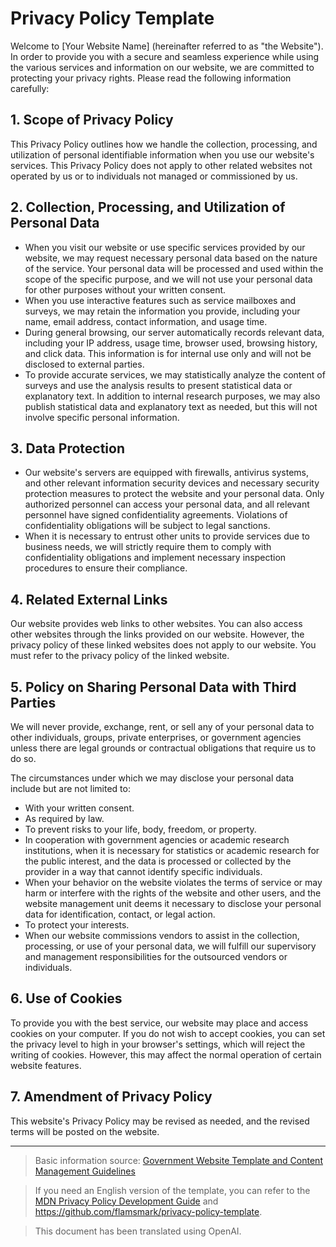 # Privacy Policy Template

Welcome to [Your Website Name] (hereinafter referred to as "the Website"). In order to provide you with a secure and seamless experience while using the various services and information on our website, we are committed to protecting your privacy rights. Please read the following information carefully:

## 1. Scope of Privacy Policy

This Privacy Policy outlines how we handle the collection, processing, and utilization of personal identifiable information when you use our website's services. This Privacy Policy does not apply to other related websites not operated by us or to individuals not managed or commissioned by us.

## 2. Collection, Processing, and Utilization of Personal Data

* When you visit our website or use specific services provided by our website, we may request necessary personal data based on the nature of the service. Your personal data will be processed and used within the scope of the specific purpose, and we will not use your personal data for other purposes without your written consent.
* When you use interactive features such as service mailboxes and surveys, we may retain the information you provide, including your name, email address, contact information, and usage time.
* During general browsing, our server automatically records relevant data, including your IP address, usage time, browser used, browsing history, and click data. This information is for internal use only and will not be disclosed to external parties.
* To provide accurate services, we may statistically analyze the content of surveys and use the analysis results to present statistical data or explanatory text. In addition to internal research purposes, we may also publish statistical data and explanatory text as needed, but this will not involve specific personal information.

## 3. Data Protection

* Our website's servers are equipped with firewalls, antivirus systems, and other relevant information security devices and necessary security protection measures to protect the website and your personal data. Only authorized personnel can access your personal data, and all relevant personnel have signed confidentiality agreements. Violations of confidentiality obligations will be subject to legal sanctions.
* When it is necessary to entrust other units to provide services due to business needs, we will strictly require them to comply with confidentiality obligations and implement necessary inspection procedures to ensure their compliance.

## 4. Related External Links

Our website provides web links to other websites. You can also access other websites through the links provided on our website. However, the privacy policy of these linked websites does not apply to our website. You must refer to the privacy policy of the linked website.

## 5. Policy on Sharing Personal Data with Third Parties

We will never provide, exchange, rent, or sell any of your personal data to other individuals, groups, private enterprises, or government agencies unless there are legal grounds or contractual obligations that require us to do so.

The circumstances under which we may disclose your personal data include but are not limited to:

* With your written consent.
* As required by law.
* To prevent risks to your life, body, freedom, or property.
* In cooperation with government agencies or academic research institutions, when it is necessary for statistics or academic research for the public interest, and the data is processed or collected by the provider in a way that cannot identify specific individuals.
* When your behavior on the website violates the terms of service or may harm or interfere with the rights of the website and other users, and the website management unit deems it necessary to disclose your personal data for identification, contact, or legal action.
* To protect your interests.
* When our website commissions vendors to assist in the collection, processing, or use of your personal data, we will fulfill our supervisory and management responsibilities for the outsourced vendors or individuals.

## 6. Use of Cookies

To provide you with the best service, our website may place and access cookies on your computer. If you do not wish to accept cookies, you can set the privacy level to high in your browser's settings, which will reject the writing of cookies. However, this may affect the normal operation of certain website features.

## 7. Amendment of Privacy Policy

This website's Privacy Policy may be revised as needed, and the revised terms will be posted on the website.

---------

> Basic information source: [Government Website Template and Content Management Guidelines](https://www.webguide.nat.gov.tw/cp.aspx?n=554)

> If you need an English version of the template, you can refer to the [MDN Privacy Policy Development Guide](https://developer.mozilla.org/en-US/docs/Mozilla/Marketplace/Publishing/Privacy_policies) and https://github.com/flamsmark/privacy-policy-template.

> This document has been translated using OpenAI.


